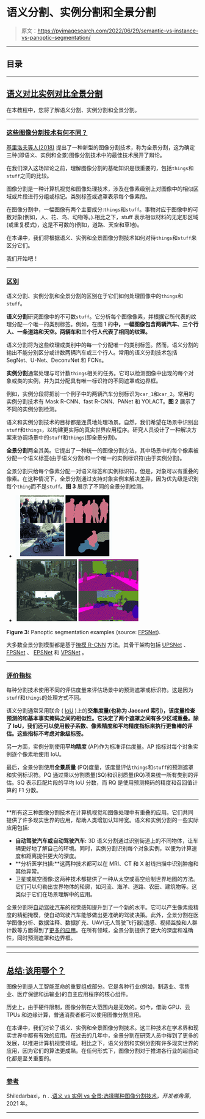 # 语义分割、实例分割和全景分割

> 原文：<https://pyimagesearch.com/2022/06/29/semantic-vs-instance-vs-panoptic-segmentation/>

* * *

## **目录**

* * *

## [**语义对比实例对比全景分割**](#TOC)

在本教程中，您将了解语义分割、实例分割和全景分割。

* * *

### [**这些图像分割技术有何不同？**](#TOC)

[基里洛夫等人(2018)](https://arxiv.org/abs/1801.00868) 提出了一种新型的图像分割技术，称为全景分割，这为确定三种(即语义、实例和全景)图像分割技术中的最佳技术展开了辩论。

在我们深入这场辩论之前，理解图像分割的基础知识是很重要的，包括`things`和`stuff`之间的比较。

图像分割是一种计算机视觉和图像处理技术，涉及在像素级别上对图像中的相似区域或片段进行分组或标记。类别标签或遮罩表示每个像素段。

在图像分割中，一幅图像有两个主要成分:`things`和`stuff`。事物对应于图像中的可数对象(例如，人、花、鸟、动物等。).相比之下，stuff 表示相似材料的无定形区域(或重复模式)，这是不可数的(例如，道路、天空和草地)。

在本课中，我们将根据语义、实例和全景图像分割技术如何对待`things`和`stuff`来区分它们。

我们开始吧！

* * *

### [**区别**](#TOC)

语义分割、实例分割和全景分割的区别在于它们如何处理图像中的`things`和`stuff`。

**语义分割**研究图像中的不可数`stuff`。它分析每个图像像素，并根据它所代表的纹理分配一个唯一的类别标签。例如，在图 1 的**中，一幅图像包含两辆汽车、三个行人、一条道路和天空。两辆车和三个行人代表了相同的纹理。**

语义分割将为这些纹理或类别中的每一个分配唯一的类别标签。然而，语义分割的输出不能分别区分或计数两辆汽车或三个行人。常用的语义分割技术包括 SegNet、U-Net、DeconvNet 和 FCNs。

**实例分割**通常处理与可计数`things`相关的任务。它可以检测图像中出现的每个对象或类的实例，并为其分配具有唯一标识符的不同遮罩或边界框。

例如，实例分段将把前一个例子中的两辆汽车分别标识为`car_1`和`car_2`。常用的实例分割技术有 Mask R-CNN、fast R-CNN、PANet 和 YOLACT。**图 2** 展示了不同的实例分割检测。

语义和实例分割技术的目标都是连贯地处理场景。自然，我们希望在场景中识别出`stuff`和`things`，以构建更实际的真实世界应用程序。研究人员设计了一种解决方案来协调场景中的`stuff`和`things`(即全景分割)。

**全景分割**两全其美。它提出了一种统一的图像分割方法，其中场景中的每个像素被分配一个语义标签(由于语义分割)和一个唯一的实例标识符(由于实例分割)。

全景分割只给每个像素分配一对语义标签和实例标识符。但是，对象可以有重叠的像素。在这种情况下，全景分割通过支持对象实例来解决差异，因为优先级是识别每个`thing`而不是`stuff`。**图 3** 展示了不同的全景分割检测。

*   ![](img/678ac232772da97ac57e4f9ae27866ea.png)
*   ![](img/d1a3df859c3894be6c445ba62dba5cf0.png)

**Figure 3:** Panoptic segmentation examples (source: [FPSNet](https://arxiv.org/abs/1910.03892)).

大多数全景分割模型都是基于[掩模 R-CNN](https://arxiv.org/abs/1703.06870) 方法。其骨干架构包括 [UPSNet](https://arxiv.org/abs/1901.03784) 、 [FPSNet](https://arxiv.org/abs/1910.03892) 、 [EPSNet](https://arxiv.org/abs/2003.10142) 和 [VPSNet](https://arxiv.org/abs/2006.11339v1) 。

* * *

### [**评价指标**](#TOC)

每种分割技术使用不同的评估度量来评估场景中的预测遮罩或标识符。这是因为`stuff`和`things`的处理方式不同。

语义分割通常采用联合 ( [IoU](https://arxiv.org/abs/1908.03851) )上的**交集度量(也称为 Jaccard 索引)，该度量检查预测的和基本事实掩码之间的相似性。它决定了两个遮罩之间有多少区域重叠。除了 IoU，我们还可以使用骰子系数、像素精度和平均精度指标来执行更鲁棒的评估。这些指标不考虑对象级标签。**

另一方面，实例分割使用**平均精度** (AP)作为标准评估度量。AP 指标对每个对象实例逐个像素地使用 IoU。

最后，全景分割使用**全景质量** (PQ)度量，该度量评估`things`和`stuff`的预测遮罩和实例标识符。PQ 通过乘以分割质量(SQ)和识别质量(RQ)项来统一所有类别的评估。SQ 表示匹配片段的平均 IoU 分数，而 RQ 是使用预测掩码的精度和召回值计算的 F1 分数。

* * *

### [](#TOC)

 **所有这三种图像分割技术在计算机视觉和图像处理中有重叠的应用。它们共同提供了许多现实世界的应用，帮助人类增加认知带宽。语义和实例分割的一些实际应用包括:

*   **自动驾驶汽车或自动驾驶汽车:** 3D 语义分割通过识别街道上的不同物体，让车辆更好地了解自己的环境。同时，实例分割识别每个对象实例，以便为计算速度和距离提供更大的深度。
*   **分析医学扫描:**这两种技术都可以在 MRI、CT 和 X 射线扫描中识别肿瘤和其他异常。
*   卫星或航空图像:这两种技术都提供了一种从太空或高空绘制世界地图的方法。它们可以勾勒出世界物体的轮廓，如河流、海洋、道路、农田、建筑物等。这类似于它们在场景理解中的应用。

全景分割将[自动驾驶汽车](https://blogs.nvidia.com/blog/2019/10/23/drive-labs-panoptic-segmentation/)的视觉感知提升到了一个新的水平。它可以产生像素级精度的精细掩模，使自动驾驶汽车能够做出更准确的驾驶决策。此外，全景分割在医学图像分析、数据注释、数据扩充、UAV(无人驾驶飞行器)遥感、视频监控和人群计数等方面得到了[更多的应用](https://arxiv.org/pdf/2111.10250.pdf)。在所有领域，全景分割提供了更大的深度和准确性，同时预测遮罩和边界框。

* * *

* * *

## [**总结:该用哪个？**](#TOC)

图像分割是人工智能革命的重要组成部分。它是各种行业(例如，制造业、零售业、医疗保健和运输业)的自主应用程序的核心组件。

历史上，由于硬件限制，图像分割在大范围内是无效的。如今，借助 GPU、云 TPUs 和边缘计算，普通消费者都可以使用图像分割应用。

在本课中，我们讨论了语义、实例和全景图像分割技术。这三种技术在学术界和现实世界中都有有效的应用。在过去的几年中，全景分割在研究人员中得到了更多的发展，以推进计算机视觉领域。相比之下，语义分割和实例分割有许多现实世界的应用，因为它们的算法更成熟。在任何形式下，图像分割对于推进各行业的超自动化都是至关重要的。

* * *

### [**参考**](#TOC)

Shiledarbaxi，n . .[语义 vs 实例 vs 全景:选择哪种图像分割技术](https://analyticsindiamag.com/semantic-vs-instance-vs-panoptic-which-image-segmentation-technique-to-choose/)，*开发者角落*，2021 年。

* * ***